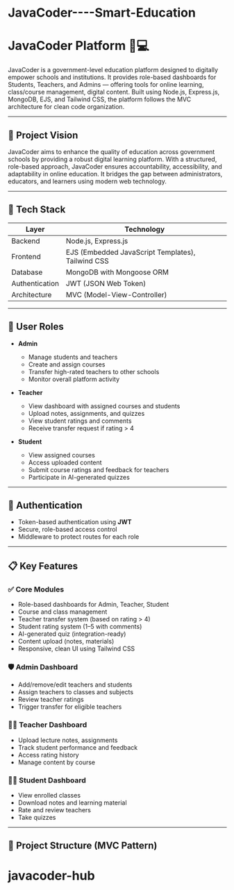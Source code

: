 # JavaCoder----Smart-Education
# JavaCoder Platform 🏫💻

JavaCoder is a government-level education platform designed to digitally empower schools and institutions. It provides role-based dashboards for Students, Teachers, and Admins — offering tools for online learning, class/course management, digital content. Built using Node.js, Express.js, MongoDB, EJS, and Tailwind CSS, the platform follows the MVC architecture for clean code organization.

---

## 🚀 Project Vision

JavaCoder aims to enhance the quality of education across government schools by providing a robust digital learning platform. With a structured, role-based approach, JavaCoder ensures accountability, accessibility, and adaptability in online education. It bridges the gap between administrators, educators, and learners using modern web technology.

---

## 🧱 Tech Stack

| Layer        | Technology                 |
|-------------|----------------------------|
| Backend      | Node.js, Express.js        |
| Frontend     | EJS (Embedded JavaScript Templates), Tailwind CSS |
| Database     | MongoDB with Mongoose ORM  |
| Authentication | JWT (JSON Web Token)     |
| Architecture | MVC (Model-View-Controller) |

---

## 👤 User Roles

- **Admin**
  - Manage students and teachers
  - Create and assign courses
  - Transfer high-rated teachers to other schools
  - Monitor overall platform activity

- **Teacher**
  - View dashboard with assigned courses and students
  - Upload notes, assignments, and quizzes
  - View student ratings and comments
  - Receive transfer request if rating > 4

- **Student**
  - View assigned courses
  - Access uploaded content
  - Submit course ratings and feedback for teachers
  - Participate in AI-generated quizzes

---

## 🔐 Authentication

- Token-based authentication using **JWT**
- Secure, role-based access control
- Middleware to protect routes for each role

---

## 📋 Key Features

### ✅ Core Modules
- Role-based dashboards for Admin, Teacher, Student
- Course and class management
- Teacher transfer system (based on rating > 4)
- Student rating system (1–5 with comments)
- AI-generated quiz (integration-ready)
- Content upload (notes, materials)
- Responsive, clean UI using Tailwind CSS

### 🛡️ Admin Dashboard
- Add/remove/edit teachers and students
- Assign teachers to classes and subjects
- Review teacher ratings
- Trigger transfer for eligible teachers

### 👩‍🏫 Teacher Dashboard
- Upload lecture notes, assignments
- Track student performance and feedback
- Access rating history
- Manage content by course

### 👨‍🎓 Student Dashboard
- View enrolled classes
- Download notes and learning material
- Rate and review teachers
- Take quizzes

---

## 📁 Project Structure (MVC Pattern)

# javacoder-hub
